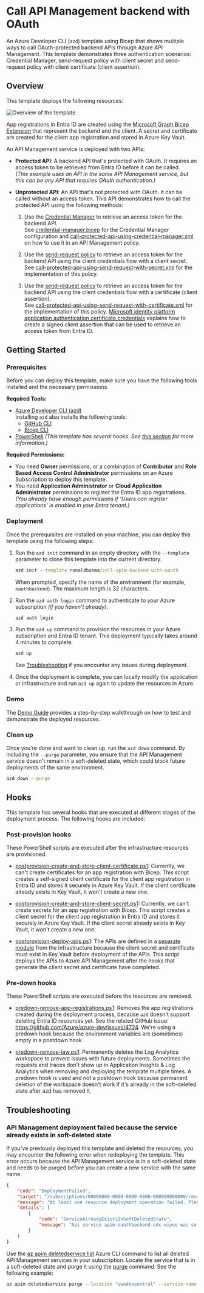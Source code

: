 # Call API Management backend with OAuth

An Azure Developer CLI (`azd`) template using Bicep that shows multiple ways to call OAuth-protected backend APIs through Azure API Management. This template demonstrates three authentication scenarios: Credential Manager, send-request policy with client secret and send-request policy with client certificate (client assertion).

## Overview

This template deploys the following resources:

![Overview of the template](images/diagrams-overview.png)

App registrations in Entra ID are created using the [Microsoft Graph Bicep Extension](https://learn.microsoft.com/en-us/community/content/microsoft-graph-bicep-extension) that represent the backend and the client.
A secret and certificate are created for the client app registration and stored in Azure Key Vault.

An API Management service is deployed with two APIs:

- **Protected API**: A backend API that's protected with OAuth. 
  It requires an access token to be retrieved from Entra ID before it can be called.  
  _(This example uses an API in the same API Management service, but this can be any API that requires OAuth authentication.)_

- **Unprotected API**: An API that's not protected with OAuth. 
  It can be called without an access token. This API demonstrates how to call the protected API using the following methods:

  1. Use the [Credential Manager](https://learn.microsoft.com/en-us/azure/api-management/credentials-overview) to retrieve an access token for the backend API.  
     See [credential-manager.bicep](src/apis/unprotected-api/credential-manager.bicep) for the Credential Manager configuration and [call-protected-api-using-credential-manager.xml](src/apis/unprotected-api/call-protected-api-using-credential-manager.xml) on how to use it in an API Management policy.

  1. Use the [send-request policy](https://learn.microsoft.com/en-us/azure/api-management/send-request-policy) to retrieve an access token for the backend API using the client credentials flow with a client secret.
     See [call-protected-api-using-send-request-with-secret.xml](src/apis/unprotected-api/call-protected-api-using-send-request-with-secret.xml) for the implementation of this policy.

  1. Use the [send-request policy](https://learn.microsoft.com/en-us/azure/api-management/send-request-policy) to retrieve an access token for the backend API using the client credentials flow with a certificate (client assertion).  
     See [call-protected-api-using-send-request-with-certificate.xml](src/apis/unprotected-api/call-protected-api-using-send-request-with-certificate.xml) for the implementation of this policy. 
     [Microsoft identity platform application authentication certificate credentials](https://learn.microsoft.com/en-us/entra/identity-platform/certificate-credentials) explains how to create a signed client assertion that can be used to retrieve an access token from Entra ID.


## Getting Started

### Prerequisites  

Before you can deploy this template, make sure you have the following tools installed and the necessary permissions.

**Required Tools:**
- [Azure Developer CLI (azd)](https://learn.microsoft.com/en-us/azure/developer/azure-developer-cli/install-azd)  
  Installing `azd` also installs the following tools:  
  - [GitHub CLI](https://cli.github.com)  
  - [Bicep CLI](https://learn.microsoft.com/en-us/azure/azure-resource-manager/bicep/install)  
- [PowerShell](https://learn.microsoft.com/en-us/powershell/scripting/install/installing-powershell) 
  _(This template has several hooks. See [this section](#hooks) for more information.)_
  
**Required Permissions:**
- You need **Owner** permissions, or a combination of **Contributor** and **Role Based Access Control Administrator** permissions on an Azure Subscription to deploy this template.
- You need **Application Administrator** or **Cloud Application Administrator** permissions to register the Entra ID app registrations. 
  _(You already have enough permissions if 'Users can register applications' is enabled in your Entra tenant.)_

### Deployment

Once the prerequisites are installed on your machine, you can deploy this template using the following steps:

1. Run the `azd init` command in an empty directory with the `--template` parameter to clone this template into the current directory.  

    ```cmd
    azd init --template ronaldbosma/call-apim-backend-with-oauth
    ```

    When prompted, specify the name of the environment (for example, `oauthbackend`). The maximum length is 32 characters.

1. Run the `azd auth login` command to authenticate to your Azure subscription _(if you haven't already)_.

    ```cmd
    azd auth login
    ```

1. Run the `azd up` command to provision the resources in your Azure subscription and Entra ID tenant. This deployment typically takes around 4 minutes to complete.

    ```cmd
    azd up
    ```

    See [Troubleshooting](#troubleshooting) if you encounter any issues during deployment.

1. Once the deployment is complete, you can locally modify the application or infrastructure and run `azd up` again to update the resources in Azure.

### Demo

The [Demo Guide](demos/demo.md) provides a step-by-step walkthrough on how to test and demonstrate the deployed resources.

### Clean up

Once you're done and want to clean up, run the `azd down` command. By including the `--purge` parameter, you ensure that the API Management service doesn't remain in a soft-deleted state, which could block future deployments of the same environment.

```cmd
azd down --purge
```

## Hooks

This template has several hooks that are executed at different stages of the deployment process. The following hooks are included:

### Post-provision hooks

These PowerShell scripts are executed after the infrastructure resources are provisioned.

- [postprovision-create-and-store-client-certificate.ps1](hooks/postprovision-create-and-store-client-certificate.ps1): 
  Currently, we can't create certificates for an app registration with Bicep.
  This script creates a self-signed client certificate for the client app registration in Entra ID and stores it securely in Azure Key Vault. 
  If the client certificate already exists in Key Vault, it won't create a new one.

- [postprovision-create-and-store-client-secret.ps1](hooks/postprovision-create-and-store-client-secret.ps1): 
  Currently, we can't create secrets for an app registration with Bicep.
  This script creates a client secret for the client app registration in Entra ID and stores it securely in Azure Key Vault. 
  If the client secret already exists in Key Vault, it won't create a new one.

- [postprovision-deploy-apis.ps1](hooks/postprovision-deploy-apis.ps1): 
  The APIs are defined in a [separate module](src/apis/apis.bicep) from the infrastructure 
  because the client secret and certificate must exist in Key Vault before deployment of the APIs.
  This script deploys the APIs to Azure API Management after the hooks that generate 
  the client secret and certificate have completed.

### Pre-down hooks

These PowerShell scripts are executed before the resources are removed.

- [predown-remove-app-registrations.ps1](hooks/predown-remove-app-registrations.ps1): 
  Removes the app registrations created during the deployment process, because `azd` doesn't support deleting Entra ID resources yet. 
  See the related GitHub issue: https://github.com/Azure/azure-dev/issues/4724.
  We're using a predown hook because the environment variables are (sometimes) empty in a postdown hook.
  
- [predown-remove-law.ps1](hooks/predown-remove-law.ps1): 
  Permanently deletes the Log Analytics workspace to prevent issues with future deployments. 
  Sometimes the requests and traces don't show up in Application Insights & Log Analytics when removing and deploying the template multiple times.
  A predown hook is used and not a postdown hook because permanent deletion of the workspace doesn't work
  if it's already in the soft-deleted state after azd has removed it.


## Troubleshooting

### API Management deployment failed because the service already exists in soft-deleted state

If you've previously deployed this template and deleted the resources, you may encounter the following error when redeploying the template. This error occurs because the API Management service is in a soft-deleted state and needs to be purged before you can create a new service with the same name.

```json
{
    "code": "DeploymentFailed",
    "target": "/subscriptions/00000000-0000-0000-0000-000000000000/resourceGroups/rg-oauthbackend-sdc-wiyuo/providers/Microsoft.Resources/deployments/apiManagement",
    "message": "At least one resource deployment operation failed. Please list deployment operations for details. Please see https://aka.ms/arm-deployment-operations for usage details.",
    "details": [
        {
            "code": "ServiceAlreadyExistsInSoftDeletedState",
            "message": "Api service apim-oauthbackend-sdc-wiyuo was soft-deleted. In order to create the new service with the same name, you have to either undelete the service or purge it. See https://aka.ms/apimsoftdelete."
        }
    ]
}
```

Use the [az apim deletedservice list](https://learn.microsoft.com/en-us/cli/azure/apim/deletedservice?view=azure-cli-latest#az-apim-deletedservice-list) Azure CLI command to list all deleted API Management services in your subscription. Locate the service that is in a soft-deleted state and purge it using the [purge](https://learn.microsoft.com/en-us/cli/azure/apim/deletedservice?view=azure-cli-latest#az-apim-deletedservice-purge) command. See the following example:

```cmd
az apim deletedservice purge --location "swedencentral" --service-name "apim-oauthbackend-sdc-wiyuo"
```
